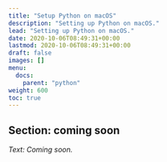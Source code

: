 ```yaml
---
title: "Setup Python on macOS"
description: "Setting up Python on macOS."
lead: "Setting up Python on macOS."
date: 2020-10-06T08:49:31+00:00
lastmod: 2020-10-06T08:49:31+00:00
draft: false
images: []
menu:
  docs:
    parent: "python"
weight: 600
toc: true
---
```


## Section: coming soon

_Text: Coming soon._

<!-- Link definitions -->
